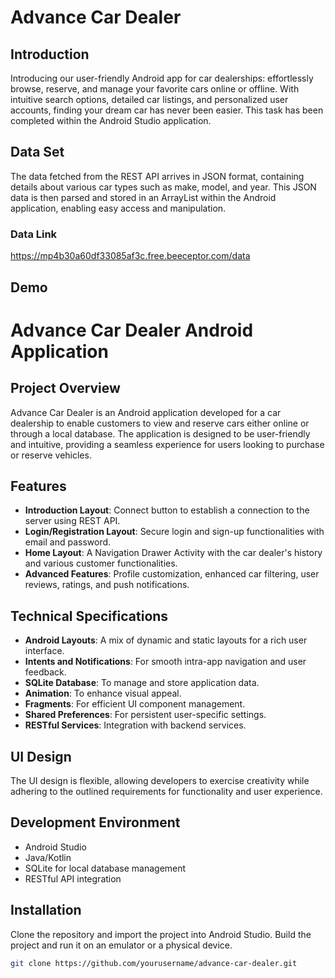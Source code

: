 # Advance Car Dealer
## Introduction 
Introducing our user-friendly Android app for car dealerships: effortlessly browse, reserve, and manage your favorite cars online or offline. With intuitive search options, detailed car listings, and personalized user accounts, finding your dream car has never been easier.
This task has been completed within the Android Studio application.
## Data Set
The data fetched from the REST API arrives in JSON format, containing details about various car types such as make, model, and year.
This JSON data is then parsed and stored in an ArrayList within the Android application, enabling easy access and manipulation.
### Data Link 
https://mp4b30a60df33085af3c.free.beeceptor.com/data
## Demo 
# Advance Car Dealer Android Application

## Project Overview
Advance Car Dealer is an Android application developed for a car dealership to enable customers to view and reserve cars either online or through a local database. The application is designed to be user-friendly and intuitive, providing a seamless experience for users looking to purchase or reserve vehicles.

## Features
- **Introduction Layout**: Connect button to establish a connection to the server using REST API.
- **Login/Registration Layout**: Secure login and sign-up functionalities with email and password.
- **Home Layout**: A Navigation Drawer Activity with the car dealer's history and various customer functionalities.
- **Advanced Features**: Profile customization, enhanced car filtering, user reviews, ratings, and push notifications.

## Technical Specifications
- **Android Layouts**: A mix of dynamic and static layouts for a rich user interface.
- **Intents and Notifications**: For smooth intra-app navigation and user feedback.
- **SQLite Database**: To manage and store application data.
- **Animation**: To enhance visual appeal.
- **Fragments**: For efficient UI component management.
- **Shared Preferences**: For persistent user-specific settings.
- **RESTful Services**: Integration with backend services.

## UI Design
The UI design is flexible, allowing developers to exercise creativity while adhering to the outlined requirements for functionality and user experience.

## Development Environment
- Android Studio
- Java/Kotlin
- SQLite for local database management
- RESTful API integration

## Installation
Clone the repository and import the project into Android Studio. Build the project and run it on an emulator or a physical device.

```bash
git clone https://github.com/yourusername/advance-car-dealer.git





